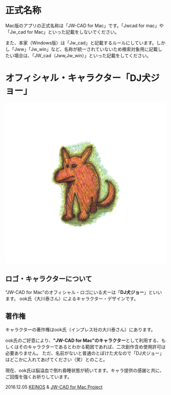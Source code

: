 # 正式名称
Mac版のアプリの正式名称は「JW-CAD for Mac」です。「Jwcad for mac」や「Jw_cad for Mac」といった記載をしないでください。

また、本家（Windows版）は「Jw_cad」と記載するルールにしています。しかし「Jww」「Jw_win」など、名称が統一されていないため検索対象用に記載したい場合は、「JW_cad（Jww,Jw_win）」といった記載をしてください。


# オフィシャル・キャラクター「DJ犬ジョー」
![オフィシャル・キャラクター](https://raw.githubusercontent.com/KEINOS/Jw_cad-for-Mac/master/Resources/logo/DJ%20Doc%20Joe.png "DJ犬ジョー")


## ロゴ・キャラクターについて
"JW-CAD for Mac"のオフィシャル・ロゴにいる犬ーは「**DJ犬ジョー**」といいます。
ook氏（大川泰さん）によるキャラクター・デザインです。

## 著作権
キャラクターの著作権はook氏（インプレス社の大川泰さん）にあります。

ook氏のご好意により、**"JW-CAD for Mac"のキャラクター**として利用する、もしくはそのキャラクターであるとわかる範囲であれば、二次創作含め使用許可は必要ありません。
ただ、名前がないと普通のとぼけた犬なので「DJ犬ジョー」はどこかに入れてあげてください（笑）とのこと。

現在、ook氏は脳溢血で倒れ昏睡状態が続いてます。キャラ提供の感謝と共に、ご回復を強くお祈りしています。

2016.12.05 [KEINOS](https://blog.keinos.com/) & [JW-CAD for Mac Project](https://keinos.github.io/Jw_cad-for-Mac/)




